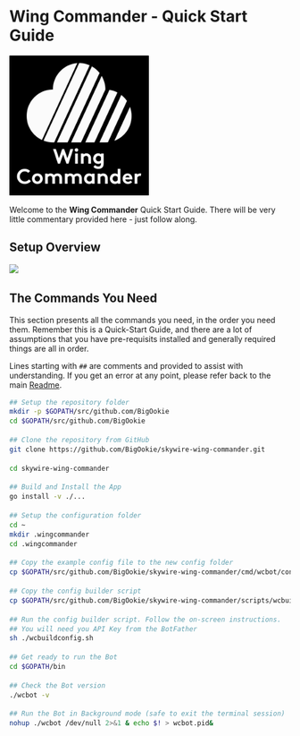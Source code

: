  # Wing Commander - Quick Start Guide

<img src="https://raw.githubusercontent.com/BigOokie/wc-digital-assets/master/assets/icons/WingCommanderLogoFull-600x600.png" width=250 height=250>

Welcome to the **Wing Commander** Quick Start Guide. There will be very little commentary provided here - just follow along.

## Setup Overview
<img src="https://raw.githubusercontent.com/BigOokie/wc-digital-assets/master/assets/images/WingCommander-QuickSetup.gif">

## The Commands You Need
This section presents all the commands you need, in the order you need them. Remember this is a Quick-Start Guide, and there are a lot of assumptions that you have pre-requisits installed and generally required things are all in order.

Lines starting with `##` are comments and provided to assist with understanding. If you get an error at any point, please refer back to the main [Readme](README.md).

```sh
## Setup the repository folder
mkdir -p $GOPATH/src/github.com/BigOokie
cd $GOPATH/src/github.com/BigOokie

## Clone the repository from GitHub
git clone https://github.com/BigOokie/skywire-wing-commander.git

cd skywire-wing-commander

## Build and Install the App
go install -v ./...

## Setup the configuration folder
cd ~
mkdir .wingcommander
cd .wingcommander

## Copy the example config file to the new config folder
cp $GOPATH/src/github.com/BigOokie/skywire-wing-commander/cmd/wcbot/config.example.toml ~/.wingcommander/config.toml

## Copy the config builder script
cp $GOPATH/src/github.com/BigOokie/skywire-wing-commander/scripts/wcbuildconfig.sh ~/.wingcommander/wcbuildconfig.sh

## Run the config builder script. Follow the on-screen instructions.
## You will need you API Key from the BotFather
sh ./wcbuildconfig.sh

## Get ready to run the Bot
cd $GOPATH/bin

## Check the Bot version
./wcbot -v

## Run the Bot in Background mode (safe to exit the terminal session)
nohup ./wcbot /dev/null 2>&1 & echo $! > wcbot.pid&
```